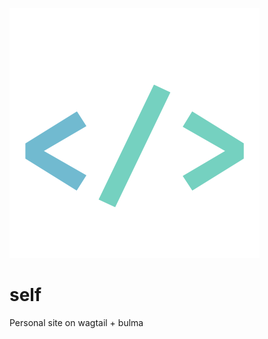 ![logo](https://raw.githubusercontent.com/MichaelPak/self/master/src/core/static/core/img/logo.png)

self
===
Personal site on wagtail + bulma